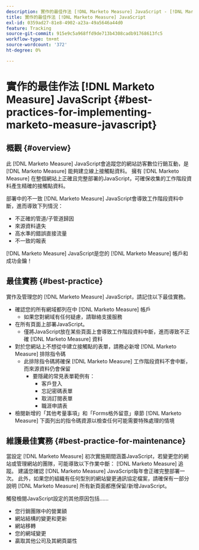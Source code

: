 ```yaml
---
description: 實作的最佳作法 [!DNL Marketo Measure] JavaScript - [!DNL Marketo Measure]
title: 實作的最佳作法 [!DNL Marketo Measure] JavaScript
exl-id: 0359ad27-81e8-4902-a23a-49a5646a44d0
feature: Tracking
source-git-commit: 915e9c5a968ffd9de713b4308cadb91768613fc5
workflow-type: tm+mt
source-wordcount: '372'
ht-degree: 0%

---
```


# 實作的最佳作法 [!DNL Marketo Measure] JavaScript {#best-practices-for-implementing-marketo-measure-javascript}

## 概觀 {#overview}

此 [!DNL Marketo Measure] JavaScript會追蹤您的網站訪客數位行銷互動，是 [!DNL Marketo Measure] 能夠建立線上接觸點資料。 擁有 [!DNL Marketo Measure] 在整個網站上正確且完整部署的JavaScript，可確保收集的工作階段資料產生精確的接觸點資料。

部署中的不一致 [!DNL Marketo Measure] JavaScript會導致工作階段資料中斷，進而導致下列情況：

* 不正確的管道/子管道歸因
* 來源資料遺失
* 高水準的錯誤直接流量
* 不一致的報表

[!DNL Marketo Measure] JavaScript是您的 [!DNL Marketo Measure] 帳戶和成功金鑰！

## 最佳實務 {#best-practice}

實作及管理您的 [!DNL Marketo Measure] JavaScript，請記住以下最佳實務。

* 確認您的所有網域都列在中 [!DNL Marketo Measure] 帳戶
   * 如果您對網域有任何疑慮，請聯絡支援服務
* 在所有頁面上部署JavaScript。
   * 僅將JavaScript放在某些頁面上會導致工作階段資料中斷，進而導致不正確 [!DNL Marketo Measure] 資料
* 對於您網站上不想從中建立接觸點的表單，請務必新增 [!DNL Marketo Measure] 排除指令碼
   * 此排除指令碼將確保 [!DNL Marketo Measure] 工作階段資料不會中斷，而來源資料仍會保留
      * 要隱藏的常見表單範例有：
         * 客戶登入
         * 忘記密碼表單
         * 取消訂閱表單
         * 職涯申請表
* 檢閱新增的「其他考量事項」和「Forms格外留意」章節 [!DNL Marketo Measure] 下面列出的指令碼資源以檢查任何可能需要特殊處理的情境

## 維護最佳實務 {#best-practice-for-maintenance}

當設定 [!DNL Marketo Measure] 初次實施期間涵蓋JavaScript，若變更您的網站或管理網站的團隊，可能導致以下作業中斷： [!DNL Marketo Measure] 追蹤。 建議您確認 [!DNL Marketo Measure] JavaScript每年會正確完整部署一次。 此外，如果您的組織有任何型別的網站變更通訊協定檔案，請確保有一部分說明 [!DNL Marketo Measure] 所有新頁面都應保留/新增JavaScript。

觸發檢閱JavaScript設定的其他原因包括……

* 您行銷團隊中的營業額
* 網站結構的變更和更新
* 網站移轉
* 您的網域變更
* 贏取其他公司及其網頁屬性
